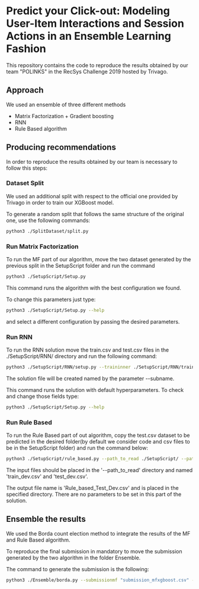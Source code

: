 # Predict your Click-out: Modeling User-Item Interactions and Session Actions in an Ensemble Learning Fashion

This repository contains the code to reproduce the results obtained by our team "POLINKS" in the RecSys Challenge 2019 hosted by Trivago.

## Approach

We used an ensemble of three different methods

- Matrix Factorization + Gradient boosting
- RNN
- Rule Based algorithm

## Producing recommendations

In order to reproduce the results obtained by our team is necessary to follow this steps:

### Dataset Split

We used an additional split with respect to the official one provided by Trivago in order to train our XGBoost model.

To generate a random split that follows the same structure of the original one, use the following commands:

```bash
python3 ./SplitDataset/split.py
```

### Run Matrix Factorization

To run the MF part of our algorithm, move the two dataset generated by the previous split in the SetupScript folder and run the command

```bash
python3 ./SetupScript/Setup.py
```

This command runs the algorithm with the best configuration we found.

To change this parameters just type:

```bash
python3 ./SetupScript/Setup.py --help
```

and select a different configuration by passing the desired parameters.



### Run RNN

To run the RNN solution move the train.csv and test.csv files in the ./SetupScript/RNN/ directory and run the following command:

```bash
python3 ./SetupScript/RNN/setup.py --traininner ./SetupScript/RNN/train.csv --testinner ./SetupScript/RNN/test.csv --subname rnn_sub --iscuda
```

The solution file will be created named by the parameter --subname.

This command runs the solution with default hyperparameters. To check and change those fields type:

```bash
python3 ./SetupScript/Setup.py --help
```


### Run Rule Based

To run the Rule Based part of out algorithm, copy the test.csv dataset to be predicted in the desired folder(by default we consider code and csv files to be in the SetupScript folder) and run the command below:

```bash
python3 ./SetupScript/rule_based.py --path_to_read ./SetupScript/ --path_to_save ./SetupScript/
```

The input files should be placed in the '--path_to_read' directory and named 'train_dev.csv' and 'test_dev.csv'.

The output file name is 'Rule_based_Test_Dev.csv' and is placed in the specified directory.
There are no parameters to be set in this part of the solution.

## Ensemble the results

We used the Borda count election method to integrate the results of the MF and Rule Based algorithm.

To reproduce the final submission in mandatory to move the submission generated by the two algorithm in the folder Ensemble.

The command to generate the submission is the following:

```bash
python3 ./Ensemble/borda.py --submissionmf "submission_mfxgboost.csv" --submissionrb "submission_rulebased.csv" --outputfile "submission_ensemble_polinks.csv"
```


